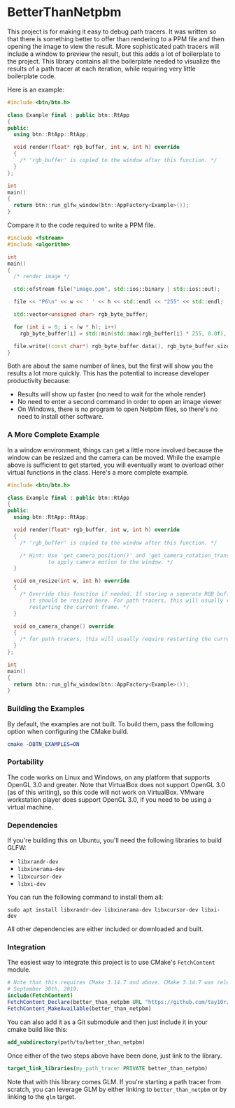 BetterThanNetpbm
================

This project is for making it easy to debug path tracers. It was written so that
there is something better to offer than rendering to a PPM file and then opening
the image to view the result. More sophisticated path tracers will include a
window to preview the result, but this adds a lot of boilerplate to the project.
This library contains all the boilerplate needed to visualize the results of a
path tracer at each iteration, while requiring very little boilerplate code.

Here is an example:

```cpp
#include <btn/btn.h>

class Example final : public btn::RtApp
{
public:
  using btn::RtApp::RtApp;

  void render(float* rgb_buffer, int w, int h) override
  {
    /* 'rgb_buffer' is copied to the window after this function. */
  }
};

int
main()
{
  return btn::run_glfw_window(btn::AppFactory<Example>());
}
```

Compare it to the code required to write a PPM file.

```cpp
#include <fstream>
#include <algorithm>

int
main()
{
  /* render image */

  std::ofstream file("image.ppm", std::ios::binary | std::ios::out);

  file << "P6\n" << w << ' ' << h << std::endl << "255" << std::endl;

  std::vector<unsigned char> rgb_byte_buffer;

  for (int i = 0; i < (w * h); i++)
    rgb_byte_buffer[i] = std::min(std::max(rgb_buffer[i] * 255, 0.0f), 255.0f);

  file.write((const char*) rgb_byte_buffer.data(), rgb_byte_buffer.size());
}
```

Both are about the same number of lines, but the first will show you the results
a lot more quickly. This has the potential to increase developer productivity
because:

 - Results will show up faster (no need to wait for the whole render)
 - No need to enter a second command in order to open an image viewer
 - On Windows, there is no program to open Netpbm files, so there's no need to install other software.

### A More Complete Example

In a window environment, things can get a little more involved because the
window can be resized and the camera can be moved. While the example above is
sufficient to get started, you will eventually want to overload other virtual
functions in the class. Here's a more complete example.

```cxx
#include <btn/btn.h>

class Example final : public btn::RtApp
{
public:
  using btn::RtApp::RtApp;

  void render(float* rgb_buffer, int w, int h) override
  {
    /* 'rgb_buffer' is copied to the window after this function. */

    /* Hint: Use 'get_camera_position()' and 'get_camera_rotation_transform()'
             to apply camera motion to the window. */
  }

  void on_resize(int w, int h) override
  {
    /* Override this function if needed. If storing a seperate RGB buffer,
       it should be resized here. For path tracers, this will usually require
       restarting the current frame. */
  }

  void on_camera_change() override
  {
    /* for path tracers, this will usually require restarting the current frame. */
  }
};

int
main()
{
  return btn::run_glfw_window(btn::AppFactory<Example>());
}
```

### Building the Examples

By default, the examples are not built. To build them, pass the following option
when configuring the CMake build.

```cmake
cmake -DBTN_EXAMPLES=ON
```

### Portability

The code works on Linux and Windows, on any platform that supports OpenGL 3.0
and greater. Note that VirtualBox does not support OpenGL 3.0 (as of this
writing), so this code will not work on VirtualBox. VMware workstation player
does support OpenGL 3.0, if you need to be using a virtual machine.

### Dependencies

If you're building this on Ubuntu, you'll need the following libraries to build GLFW:

 - `libxrandr-dev`
 - `libxinerama-dev`
 - `libxcursor-dev`
 - `libxi-dev`

You can run the following command to install them all:

```
sudo apt install libxrandr-dev libxinerama-dev libxcursor-dev libxi-dev
```

All other dependencies are either included or downloaded and built.

### Integration

The easiest way to integrate this project is to use CMake's `FetchContent`
module.

```cmake
# Note that this requires CMake 3.14.7 and above. CMake 3.14.7 was released on
# September 30th, 2019.
include(FetchContent)
FetchContent_Declare(better_than_netpbm URL "https://github.com/tay10r/BetterThanNetpbm/archive/refs/heads/main.zip")
FetchContent_MakeAvailable(better_than_netpbm)
```

You can also add it as a Git submodule and then just include it in your cmake
build like this:

```cmake
add_subdirectory(path/to/better_than_netpbm)
```

Once either of the two steps above have been done, just link to the library.

```cmake
target_link_libraries(my_path_tracer PRIVATE better_than_netpbm)
```

Note that with this library comes GLM. If you're starting a path tracer from
scratch, you can leverage GLM by either linking to `better_than_netpbm` or by
linking to the `glm` target.
